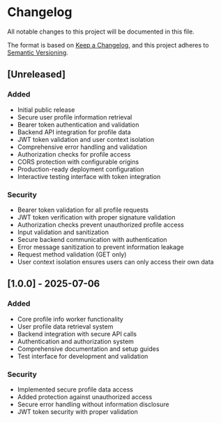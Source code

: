 # Changelog

All notable changes to this project will be documented in this file.

The format is based on [Keep a Changelog](https://keepachangelog.com/en/1.0.0/),
and this project adheres to [Semantic Versioning](https://semver.org/spec/v2.0.0.html).

## [Unreleased]

### Added
- Initial public release
- Secure user profile information retrieval
- Bearer token authentication and validation
- Backend API integration for profile data
- JWT token validation and user context isolation
- Comprehensive error handling and validation
- Authorization checks for profile access
- CORS protection with configurable origins
- Production-ready deployment configuration
- Interactive testing interface with token integration

### Security
- Bearer token validation for all profile requests
- JWT token verification with proper signature validation
- Authorization checks prevent unauthorized profile access
- Input validation and sanitization
- Secure backend communication with authentication
- Error message sanitization to prevent information leakage
- Request method validation (GET only)
- User context isolation ensures users can only access their own data

## [1.0.0] - 2025-07-06

### Added
- Core profile info worker functionality
- User profile data retrieval system
- Backend integration with secure API calls
- Authentication and authorization system
- Comprehensive documentation and setup guides
- Test interface for development and validation

### Security
- Implemented secure profile data access
- Added protection against unauthorized access
- Secure error handling without information disclosure
- JWT token security with proper validation
